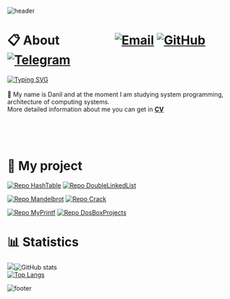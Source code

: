 <div style="height: 100vh;">
  
  ![header](https://capsule-render.vercel.app/api?type=waving&color=ffcc00&height=200&section=header&text=Hello%20World!&fontSize=75&fontColor=141439&animation=fadeIn&fontAlignY=38&desc=Welcome%20to%20my%20GitHub%20profile%20!&descAlignY=51&descAlign=62)
  
  # 📋 About &nbsp; &nbsp; &nbsp; &nbsp; &nbsp; &nbsp; &nbsp; &nbsp; &nbsp; [![Email](https://img.shields.io/badge/Email-141439?style=for-the-badge&logo=mail.ru&logoColor=ffcc00)](mailto:momot.do@phystech.edu) [![GitHub](https://img.shields.io/badge/CV-141439?style=for-the-badge&logo=github&logoColor=ffcc00)](https://github.com/dangerUser45/CV/blob/main/CV.pdf) [![Telegram](https://img.shields.io/badge/Telegram-141439?style=for-the-badge&logo=telegram&logoColor=ffcc00)](https://t.me/Danger_Danilka)
  <a href="https://git.io/typing-svg"><img src="https://readme-typing-svg.herokuapp.com?font=Fira+Code&weight=500&size=25&duration=2500&pause=1000&color=ffcc00&background=141439&center=true&vCenter=true&width=860&height=70&lines=System+programmer;MIPT+FRKT+Student" alt="Typing SVG" /></a>  <br> <br>
  👋 My name is Danil and at the moment I am studying system programming, architecture of computing systems. <br>
     More detailed information about me you can get in [**CV**](https://github.com/dangerUser45/CV/blob/main/CV.pdf)
     
   <br><br><br>
  # 📌 My project
  [![Repo HashTable](https://github-readme-stats.vercel.app/api/pin/?username=dangerUser45&repo=HashTable&theme=outrun)](https://github.com/dangerUser45/HashTable) [![Repo DoubleLinkedList](https://github-readme-stats.vercel.app/api/pin/?username=dangerUser45&repo=DoubleLinkedList&theme=outrun)](https://github.com/dangerUser45/DoubleLinkedList)
  
  [![Repo Mandelbrot](https://github-readme-stats.vercel.app/api/pin/?username=dangerUser45&repo=Mandelbrot&theme=outrun)](https://github.com/dangerUser45/Mandelbrot) [![Repo Crack](https://github-readme-stats.vercel.app/api/pin/?username=dangerUser45&repo=Crack&theme=outrun)](https://github.com/dangerUser45/Crack)
  
  [![Repo MyPrintf](https://github-readme-stats.vercel.app/api/pin/?username=dangerUser45&repo=MyPrintf&theme=outrun)](https://github.com/dangerUser45/MyPrintf) [![Repo DosBoxProjects](https://github-readme-stats.vercel.app/api/pin/?username=dangerUser45&repo=DosBoxProject&theme=outrun)](https://github.com/dangerUser45/DosBoxProject)

  
  # 📊 Statistics
  ![](https://github-profile-summary-cards.vercel.app/api/cards/profile-details?username=dangerUser45&theme=outrun)![GitHub stats](https://github-readme-stats.vercel.app/api?username=dangerUser45&show_icons=true&theme=outrun)   
  [![Top Langs](https://github-readme-stats.vercel.app/api/top-langs/?username=dangerUser45&show_icons=true&theme=outrun&layout=compact)](https://github.com/anuraghazra/github-readme-stats)
  
  ![footer](https://capsule-render.vercel.app/api?type=waving&color=ffcc00&height=200&section=footer&text=Thanks%20for%20visiting!&fontSize=75&fontColor=141439&animation=fadeIn&fontAlignY=75)
  
</div>
